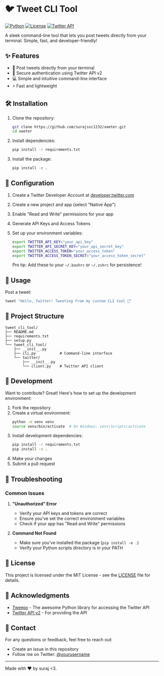 # 🐦 Tweet CLI Tool

[![Python](https://img.shields.io/badge/python-v3.6+-blue.svg)](https://www.python.org/)
[![License](https://img.shields.io/badge/license-MIT-green.svg)](LICENSE)
[![Twitter API](https://img.shields.io/badge/Twitter%20API-v2-blue.svg)](https://developer.twitter.com/en/docs/twitter-api)

A sleek command-line tool that lets you post tweets directly from your terminal. Simple, fast, and developer-friendly!

## ✨ Features

- 🚀 Post tweets directly from your terminal
- 🔐 Secure authentication using Twitter API v2
- 💻 Simple and intuitive command-line interface
- ⚡ Fast and lightweight

## 🛠️ Installation

1. Clone the repository:
   ```bash
   git clone https://github.com/surajssc1232/xeeter.git
   cd xeeter
   ```

2. Install dependencies:
   ```bash
   pip install -r requirements.txt
   ```

3. Install the package:
   ```bash
   pip install -e .
   ```

## 🔑 Configuration

1. Create a Twitter Developer Account at [developer.twitter.com](https://developer.twitter.com)
2. Create a new project and app (select "Native App")
3. Enable "Read and Write" permissions for your app
4. Generate API Keys and Access Tokens
5. Set up your environment variables:

   ```bash
   export TWITTER_API_KEY="your_api_key"
   export TWITTER_API_SECRET_KEY="your_api_secret_key"
   export TWITTER_ACCESS_TOKEN="your_access_token"
   export TWITTER_ACCESS_TOKEN_SECRET="your_access_token_secret"
   ```

   Pro tip: Add these to your `~/.bashrc` or `~/.zshrc` for persistence!

## 🚀 Usage

Post a tweet:
```bash
tweet "Hello, Twitter! Tweeting from my custom CLI tool 🚀"
```

## 📁 Project Structure

```
tweet_cli_tool/
├── README.md
├── requirements.txt
├── setup.py
└── tweet_cli_tool/
    ├── __init__.py
    ├── cli.py           # Command-line interface
    └── twitter/
        ├── __init__.py
        └── client.py    # Twitter API client
```

## 🔧 Development

Want to contribute? Great! Here's how to set up the development environment:

1. Fork the repository
2. Create a virtual environment:
   ```bash
   python -m venv venv
   source venv/bin/activate  # On Windows: venv\Scripts\activate
   ```
3. Install development dependencies:
   ```bash
   pip install -r requirements.txt
   pip install -e .
   ```
4. Make your changes
5. Submit a pull request

## 🐛 Troubleshooting

### Common Issues

1. **"Unauthorized" Error**
   - Verify your API keys and tokens are correct
   - Ensure you've set the correct environment variables
   - Check if your app has "Read and Write" permissions

2. **Command Not Found**
   - Make sure you've installed the package (`pip install -e .`)
   - Verify your Python scripts directory is in your PATH

## 📝 License

This project is licensed under the MIT License - see the [LICENSE](LICENSE) file for details.

## 🙏 Acknowledgments

- [Tweepy](https://www.tweepy.org/) - The awesome Python library for accessing the Twitter API
- [Twitter API v2](https://developer.twitter.com/en/docs/twitter-api) - For providing the API

## 📧 Contact

For any questions or feedback, feel free to reach out:
- Create an issue in this repository
- Follow me on Twitter: [@yourusername](https://twitter.com/yourusername)

---
Made with ❤️ by suraj <3.